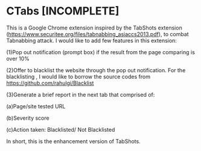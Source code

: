 # CTabs [INCOMPLETE]
This is a Google Chrome extension inspired by the TabShots extension (https://www.securitee.org/files/tabnabbing_asiaccs2013.pdf), 
to combat Tabnabbing attack. I would like to add few features in this extension:

(1)Pop out notification (prompt box) if the result from the page comparing is over 10%

(2)Offer to blacklist the website through the pop out notification. For the blacklisting , I would like to borrow the source codes from https://github.com/rahulgi/Blacklist 

(3)Generate a brief report in the next tab that comprised of:
  
  (a)Page/site tested URL
  
  (b)Severity score
  
  (c)Action taken: Blacklisted/ Not Blacklisted

In short, this is the enhancement version of TabShots.
